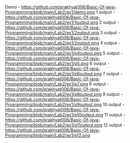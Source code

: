 Demo - https://github.com/prakhyat006/Basic-Of-java-Programming/blob/main/Lab2/ex1/demo.png
1 output - https://github.com/prakhyat006/Basic-Of-java-Programming/blob/main/Lab2/ex1/1output.png
2 output - https://github.com/prakhyat006/Basic-Of-java-Programming/blob/main/Lab2/ex1/2output.png
3 output - https://github.com/prakhyat006/Basic-Of-java-Programming/blob/main/Lab2/ex1/2output.png
4 output - https://github.com/prakhyat006/Basic-Of-java-Programming/blob/main/Lab2/ex1/p4output.png
5 output - https://github.com/prakhyat006/Basic-Of-java-Programming/blob/main/Lab2/ex1/p5.png
6 output - https://github.com/prakhyat006/Basic-Of-java-Programming/blob/main/Lab2/ex1/p6output.png
7 output - https://github.com/prakhyat006/Basic-Of-java-Programming/blob/main/Lab2/ex1/p7.png
8 output - https://github.com/prakhyat006/Basic-Of-java-Programming/blob/main/Lab2/ex1/p8output.png
9 output - https://github.com/prakhyat006/Basic-Of-java-Programming/blob/main/Lab2/ex1/p9output.png
10 output - https://github.com/prakhyat006/Basic-Of-java-Programming/blob/main/Lab2/ex1/p10output.png
11 output - https://github.com/prakhyat006/Basic-Of-java-Programming/blob/main/Lab2/ex1/p11output.png
12 output - https://github.com/prakhyat006/Basic-Of-java-Programming/blob/main/Lab2/ex1/p12.png
 
